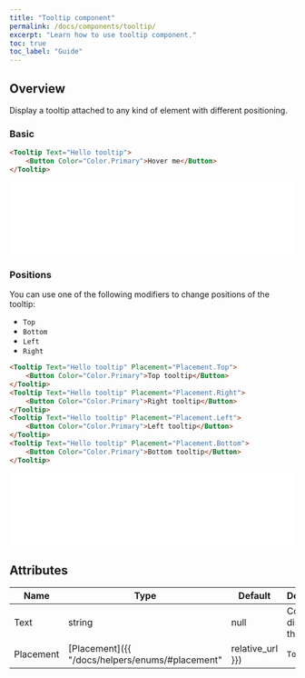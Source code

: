 ```yaml
---
title: "Tooltip component"
permalink: /docs/components/tooltip/
excerpt: "Learn how to use tooltip component."
toc: true
toc_label: "Guide"
---
```


## Overview

Display a tooltip attached to any kind of element with different positioning.

### Basic

```html
<Tooltip Text="Hello tooltip">
    <Button Color="Color.Primary">Hover me</Button>
</Tooltip>
```

<iframe class="frame" src="/examples/tooltip/basic/" frameborder="0" scrolling="no" style="width:100%;height:130px;"></iframe>

### Positions

You can use one of the following modifiers to change positions of the tooltip:

- `Top`
- `Bottom`
- `Left`
- `Right`

```html
<Tooltip Text="Hello tooltip" Placement="Placement.Top">
    <Button Color="Color.Primary">Top tooltip</Button>
</Tooltip>
<Tooltip Text="Hello tooltip" Placement="Placement.Right">
    <Button Color="Color.Primary">Right tooltip</Button>
</Tooltip>
<Tooltip Text="Hello tooltip" Placement="Placement.Left">
    <Button Color="Color.Primary">Left tooltip</Button>
</Tooltip>
<Tooltip Text="Hello tooltip" Placement="Placement.Bottom">
    <Button Color="Color.Primary">Bottom tooltip</Button>
</Tooltip>
```

<iframe class="frame" src="/examples/tooltip/positions/" frameborder="0" scrolling="no" style="width:100%;height:130px;"></iframe>

## Attributes

| Name         | Type                                                               | Default          | Description                                           |
|--------------|--------------------------------------------------------------------|------------------|-------------------------------------------------------|
| Text         | string                                                             | null             | Content displayed in the tooltip.                     |
| Placement    | [Placement]({{ "/docs/helpers/enums/#placement" | relative_url }}) | `Top`            | Position of the tooltip relative to it's component.   |